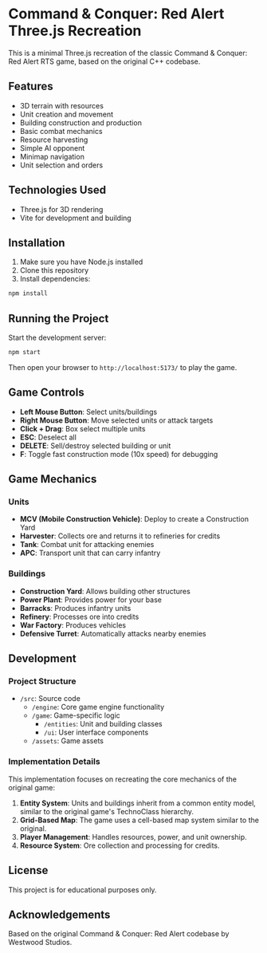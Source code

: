 # Command & Conquer: Red Alert Three.js Recreation

This is a minimal Three.js recreation of the classic Command & Conquer: Red Alert RTS game, based on the original C++ codebase.

## Features

- 3D terrain with resources
- Unit creation and movement
- Building construction and production
- Basic combat mechanics
- Resource harvesting
- Simple AI opponent
- Minimap navigation
- Unit selection and orders

## Technologies Used

- Three.js for 3D rendering
- Vite for development and building

## Installation

1. Make sure you have Node.js installed
2. Clone this repository
3. Install dependencies:

```bash
npm install
```

## Running the Project

Start the development server:

```bash
npm start
```

Then open your browser to `http://localhost:5173/` to play the game.

## Game Controls

- **Left Mouse Button**: Select units/buildings
- **Right Mouse Button**: Move selected units or attack targets
- **Click + Drag**: Box select multiple units
- **ESC**: Deselect all
- **DELETE**: Sell/destroy selected building or unit
- **F**: Toggle fast construction mode (10x speed) for debugging

## Game Mechanics

### Units

- **MCV (Mobile Construction Vehicle)**: Deploy to create a Construction Yard
- **Harvester**: Collects ore and returns it to refineries for credits
- **Tank**: Combat unit for attacking enemies
- **APC**: Transport unit that can carry infantry

### Buildings

- **Construction Yard**: Allows building other structures
- **Power Plant**: Provides power for your base
- **Barracks**: Produces infantry units
- **Refinery**: Processes ore into credits
- **War Factory**: Produces vehicles
- **Defensive Turret**: Automatically attacks nearby enemies

## Development

### Project Structure

- `/src`: Source code
  - `/engine`: Core game engine functionality
  - `/game`: Game-specific logic
    - `/entities`: Unit and building classes
    - `/ui`: User interface components
  - `/assets`: Game assets

### Implementation Details

This implementation focuses on recreating the core mechanics of the original game:

1. **Entity System**: Units and buildings inherit from a common entity model, similar to the original game's TechnoClass hierarchy.
2. **Grid-Based Map**: The game uses a cell-based map system similar to the original.
3. **Player Management**: Handles resources, power, and unit ownership.
4. **Resource System**: Ore collection and processing for credits.

## License

This project is for educational purposes only.

## Acknowledgements

Based on the original Command & Conquer: Red Alert codebase by Westwood Studios.
